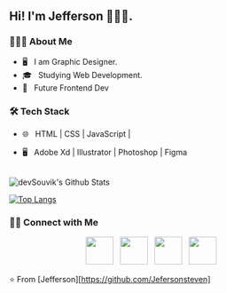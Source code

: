 <h2> Hi! I'm Jefferson 👨🏾‍🦱.</h2>

<h3> 👨🏾‍💻 About Me </h3>

- 🖥️ &nbsp; I am Graphic Designer.
- 🎓 &nbsp; Studying Web Development.
- 💼 &nbsp; Future Frontend Dev

<h3>🛠 Tech Stack</h3>

- 🌐 &nbsp; HTML | CSS | JavaScript |  

- 🖥 &nbsp; Adobe Xd | Illustrator | Photoshop | Figma

<br>

<img align="center" src="https://github-readme-stats.vercel.app/api?username=Jefersonsteven&include_all_commits=true&count_private=true&show_icons=true&line_height=20&title_color=7A7ADB&icon_color=2234AE&text_color=D3D3D3&bg_color=0,000000,130F40" alt="devSouvik's Github Stats">

</br>

[![Top Langs](https://github-readme-stats.vercel.app/api/top-langs/?username=Jefersonsteven&layout=compact&text_color=daf7dc&bg_color=151515)](https://github.com/Jefersonsteven/github-readme-stats)


<h3> 🤝🏻 Connect with Me </h3>

<p align="center">
&nbsp; <a href="https://twitter.com/Jefersonsteven_" target="_blank" rel="noopener noreferrer"><img src="https://img.icons8.com/plasticine/100/000000/twitter.png" width="50" /></a>  
&nbsp; <a href="https://www.instagram.com/jeffersonstiben_/" target="_blank" rel="noopener noreferrer"><img src="https://img.icons8.com/plasticine/100/000000/instagram-new.png" width="50" /></a>  
&nbsp; <a href="https://www.linkedin.com/in/jeffersonsteven/" target="_blank" rel="noopener noreferrer"><img src="https://img.icons8.com/plasticine/100/000000/linkedin.png" width="50" /></a>
&nbsp; <a href="https://jeffersonsteven.com/#contact" target="_blank" rel="noopener noreferrer"><img src="https://img.icons8.com/plasticine/100/000000/gmail.png"  width="50" /></a>
</p>

⭐️ From [Jefferson][https://github.com/Jefersonsteven]
